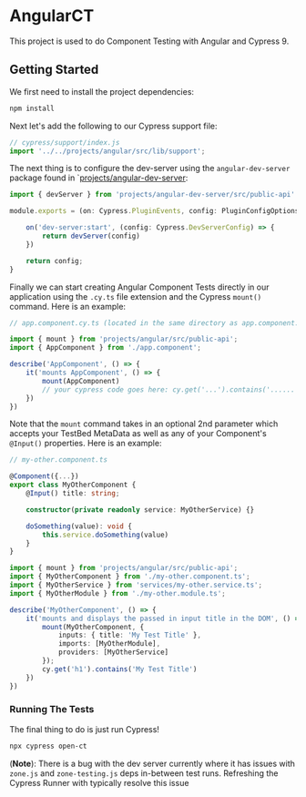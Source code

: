 # AngularCT

This project is used to do Component Testing with Angular and Cypress 9. 

## Getting Started

We first need to install the project dependencies:

```bash
npm install
```

Next let's add the following to our Cypress support file:

```javascript
// cypress/support/index.js
import '../../projects/angular/src/lib/support';

```

The next thing is to configure the dev-server using the `angular-dev-server` package found in `[projects/angular-dev-server](projects/angular-dev-server/):

```typescript
import { devServer } from 'projects/angular-dev-server/src/public-api'

module.exports = (on: Cypress.PluginEvents, config: PluginConfigOptions) => {

    on('dev-server:start', (config: Cypress.DevServerConfig) => {
        return devServer(config)
    })

    return config;
}
```

Finally we can start creating Angular Component Tests directly in our application using the `.cy.ts` file extension and the Cypress `mount()` command. Here is an example:

```typescript
// app.component.cy.ts (located in the same directory as app.component.ts)

import { mount } from 'projects/angular/src/public-api';
import { AppComponent } from './app.component';

describe('AppComponent', () => {
    it('mounts AppComponent', () => {
        mount(AppComponent)
        // your cypress code goes here: cy.get('...').contains('......'), etc
    })
})
```

Note that the `mount` command takes in an optional 2nd parameter which accepts your TestBed MetaData as well as any of your Component's `@Input()` properties. Here is an example:

```typescript
// my-other.component.ts

@Component({...})
export class MyOtherComponent {
    @Input() title: string;

    constructor(private readonly service: MyOtherService) {}

    doSomething(value): void {
        this.service.doSomething(value)
    }
}

```

```typescript
import { mount } from 'projects/angular/src/public-api';
import { MyOtherComponent } from './my-other.component.ts';
import { MyOtherService } from 'services/my-other.service.ts';
import { MyOtherModule } from './my-other.module.ts';

describe('MyOtherComponent', () => {
    it('mounts and displays the passed in input title in the DOM', () => {
        mount(MyOtherComponent, {
            inputs: { title: 'My Test Title' },
            imports: [MyOtherModule],
            providers: [MyOtherService]
        });
        cy.get('h1').contains('My Test Title')
    })
})
```

### Running The Tests
The final thing to do is just run Cypress!

```bash
npx cypress open-ct
```
(**Note**): There is a bug with the dev server currently where it has issues with `zone.js` and `zone-testing.js` deps in-between test runs. Refreshing the Cypress Runner with typically resolve this issue
